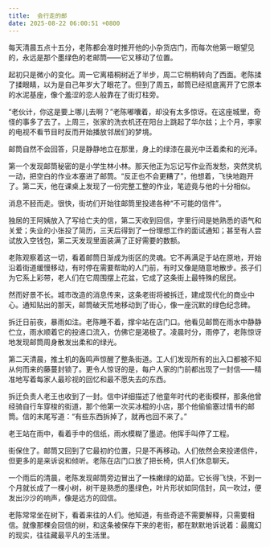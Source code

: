 ```yaml
---
title:  会行走的邮
date: 2025-08-22 06:00:51 +0800
---
```


每天清晨五点十五分，老陈都会准时推开他的小杂货店门，而每次他第一眼望见的，永远是那个墨绿色的老邮筒——它又移动了位置。

起初只是微小的变化。周一它离梧桐树近了半步，周二它稍稍转向了西面。老陈揉了揉眼睛，以为是自己年岁大了眼花了。但到了周五，邮筒已经彻底离开了它原本的水泥基座，像个羞涩的恋人般靠在了街灯柱旁。

“老伙计，你这是要上哪儿去啊？”老陈嘟囔着，却没有太多惊讶。在这座城里，奇怪的事多了去了。上周三，张家的洗衣机还在阳台上跳起了华尔兹；上个月，李家的电视不看节目时反而开始播放邻居们的梦境。

邮筒自然不会回答，只是静静地立在那里，身上的绿漆在晨光中泛着柔和的光泽。

第一个发现邮筒秘密的是小学生林小林。那天他正为忘记写作业而发愁，突然灵机一动，把空白的作业本塞进了邮筒。“反正也不会更糟了”，他想着，飞快地跑开了。第二天，他在课桌上发现了一份完整工整的作业，笔迹竟与他的十分相似。

消息不胫而走。很快，街坊们开始往邮筒里投递各种“不可能的信件”。

独居的王阿姨放入了写给亡夫的信，第二天收到回信，字里行间是她熟悉的语气和关爱；失业的小张投了简历，三天后得到了一份理想工作的面试通知；甚至有人尝试放入空钱包，第二天发现里面装满了正好需要的数额。

老陈观察着这一切，看着邮筒日渐成为街区的灵魂。它不再满足于站在原地，开始沿着街道缓慢移动，有时停在需要帮助的人门前，有时又像是随意地散步。孩子们为它系上彩带，老人们在它周围摆上花盆，它成了这条街上最特殊的居民。

然而好景不长。城市改造的消息传来，这条老街将被拆迁，建成现代化的商业中心。通知贴出的那天，邮筒破天荒地移动到了街心，像一座沉默的绿色纪念碑。

拆迁日前夜，暴雨如注。老陈睡不着，撑伞站在店门口。他看见邮筒在雨水中静静伫立，雨水顺着它的投递口流入，仿佛它是渴极了。凌晨时分，雨停了，老陈惊讶地发现邮筒周身散发出柔和的绿光。

第二天清晨，推土机的轰鸣声惊醒了整条街道。工人们发现所有的出入口都被不知从何而来的藤蔓封锁了。更令人惊讶的是，每户人家的门前都出现了一封信——精准地写着每家人最珍视的回忆和最不愿失去的东西。

拆迁负责人老王也收到了一封。信中详细描述了他童年时代的老街模样，那条他曾经骑自行车穿梭的街道，那个他第一次买冰棍的小店，那个他偷偷塞过情书的邮筒。信的末尾写道：“有些东西拆掉了，就再也回不来了。”

老王站在雨中，看着手中的信纸，雨水模糊了墨迹。他挥手叫停了工程。

街保住了。邮筒又回到了它最初的位置，只是不再移动。人们依然会来投递信件，但更多的是来诉说和倾听。老陈在店门口放了把长椅，供人们休息聊天。

一个雨后的清晨，老陈发现邮筒旁边冒出了一株嫩绿的幼苗。它长得飞快，不到一个月就长成了一棵小树，树干是熟悉的墨绿色，叶片形状如同信封，风一吹过，便发出沙沙的响声，像是远方的回信。

老陈常常坐在树下，看着来往的人们。他知道，有些奇迹不需要解释，只需要相信。就像那棵会回信的树，和这条被保存下来的老街，都在默默地诉说着：最魔幻的现实，往往藏最平凡的生活里。
